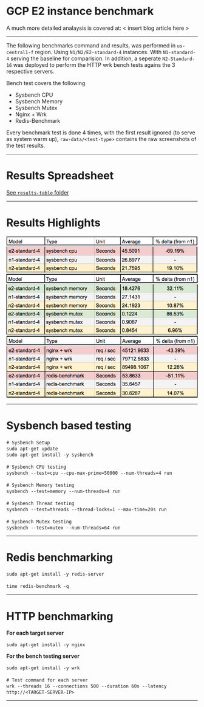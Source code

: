 # GCP E2 instance benchmark

A much more detailed analaysis is covered at: < insert blog article here >

---

The following benchmarks command and results, was performed in `us-central1-f` region. Using `N1/N2/E2-standard-4` instances. With `N1-standard-4` serving the baseline for comparision. In addition, a seperate `N2-Standard-16` was deployed to perform the HTTP wrk bench tests agains the 3 respective servers.

Bench test covers the following

- Sysbench CPU
- Sysbench Memory
- Sysbench Mutex
- Nginx + Wrk
- Redis-Benchmark

Every benchmark test is done 4 times, with the first result ignored (to serve as system warm up), `raw-data/<test-type>` contains the raw screenshots of the test results.

---

# Results Spreadsheet

[See `results-table` folder](./results-table)

---

# Results Highlights

![CPU summary](./raw-data/sysbench-cpu/cpu-run-summary.png)
![Memory and Mutex summary](./raw-data/memory-and-mutex-summary.png)
![Workload benchmark summary](./raw-data/workload-benchmark-summary.png)

---

# Sysbench based testing

```
# Sysbench Setup
sudo apt-get update
sudo apt-get install -y sysbench 

# Sysbench CPU testing
sysbench --test=cpu --cpu-max-prime=50000 --num-threads=4 run

# Sysbench Memory testing
sysbench --test=memory --num-threads=4 run

# Sysbench Thread testing
sysbench --test=threads --thread-locks=1 --max-time=20s run

# Sysbench Mutex testing
sysbench --test=mutex --num-threads=64 run
```

---

# Redis benchmarking

```
sudo apt-get install -y redis-server

time redis-benchmark -q 
```

---

# HTTP benchmarking

**For each target server**
```
sudo apt-get install -y nginx
```

**For the bench testing server**
```
sudo apt-get install -y wrk

# Test command for each server
wrk --threads 16 --connections 500 --duration 60s --latency http://<TARGET-SERVER-IP>
```

---
